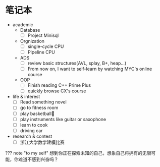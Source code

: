 # 笔记本


+ academic
    + Database
        - [ ] Project Minisql
    + Orgnization   
        - [ ] single-cycle CPU
        - [ ] Pipeline CPU
    + ADS
        - [ ] review basic structures(AVL, splay, B+, heap...)
        - [ ] From now on, I want to self-learn by watching MYC's online course
    + OOP
        - [ ] Finish reading C++ Prime Plus
        - [ ] quickly browse CX's course

+ life & interest
    - [ ] Read something novel
    - [ ] go to fitness room
    - [ ] play basketball🏀
    - [ ] play instruments like guitar or saxophone
    - [ ] learn to cook
    - [ ] driving car

+ research & contest
    - [ ] 浙江大学数学建模比赛

??? note "to my self"
    想到你正在探索未知的自己，想象自己将拥有的无限可能，你难道不感到兴奋吗？